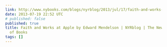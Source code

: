 ```yaml
---
link: http://www.nybooks.com/blogs/nyrblog/2013/jul/17/faith-and-works-apple/
date: 2013-07-19 22:52 UTC
# published: false
published: true
title: Faith and Works at Apple by Edward Mendelson | NYRblog | The New York Review
  of Books
tags: []
---
```



